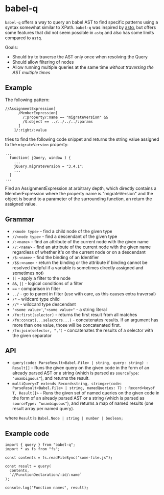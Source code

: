 # babel-q

`babel-q` offers a way to query an babel AST to find specific patterns using a syntax somewhat similar to XPath. 
`babel-q` was inspired by [astq](https://github.com/rse/astq), but offers some features that did not seem possible in `astq` and also has some limits compared to `astq`.

Goals:

* Should try to traverse the AST only once when resolving the Query
* Should allow filtering of nodes
* Allow running multiple queries at the same time _without traversing the AST multiple times_

## Example


The following pattern:
```
//AssignmentExpression[
      /MemberExpression[
        /:property/:name == "migrateVersion" && 
        /$:object == ../../../../:params
      ]
    ]/:right/:value
```
tries to find the following code snippet and returns the string value assigned to the `migrateVersion` property:
```
...
  function( jQuery, window ) {
    ...
    jQuery.migrateVersion = "3.4.1";
    ...
  }
...
```
Find an AssignmentExpression at arbitrary depth, which directly contains a MemberExpression where the property name is "migrateVersion" and
the object is bound to a parameter of the surrounding function, an return the assigned value.

## Grammar

* `/<node type>` - find a child node of the given type
* `//<node type>` - find a descendant of the given type
* `/:<name>` - find an attribute of the current node with the given name
* `//:<name>` - find an attribute of the current node with the given name regardless of whether it's on the current node or on a descendant
* `/$:<name>` - find the binding of an Identifier
* `/$$:<name>` - return the binding or the attribute if binding cannot be resolved (helpful if a variable is sometimes directly assigned and sometimes not)
* `[]` - apply a filter to the node
* `&&`, `||` - logical conditions of a filter
* `==` - comparison in filter
* `../` - go to parent in filter (use with care, as this causes extra traversal)
* `/*` - wildcard type child
* `//*` - wildcard type descendant
* `'<some value>'`,`"<some value>"` - a string literal 
* `/fn:first(selector)` - returns the first result from all matches
* `/fn:concat(...selectors...)` - concatenates results. If an argument has more than one value, those will be concatenated first.
* `/fn:join(selector, ",")` - concatenates the results of a selector with the given separator

## API

* `query(code: ParseResult<Babel.File> | string, query: string) : Result[]` - Runs the given query on the given code in the form of an already parsed AST or a string (which is parsed as `sourceType: "unambiguous"`), and returns the result.
* `multiQuery<T extends Record<string, string>>(code: ParseResult<Babel.File> | string, namedQueries: T) : Record<keyof T, Result[]>` - Runs the given set of named queries on the given code in the form of an already parsed AST or a string (which is parsed as `sourceType: "unambiguous"`), and returns a map of named results (one result array per named query).

where `Result` is `Babel.Node | string | number | boolean;`


## Example code

```
import { query } from "babel-q";
import * as fs from "fs";

const contents = fs.readFileSync("some-file.js");

const result = query(
  contents,
  `//FunctionDeclaration/:id/:name`
);

console.log("Function names", result);
```

